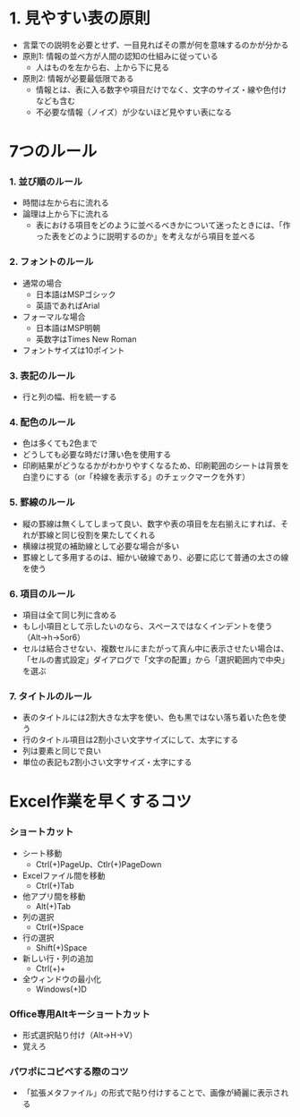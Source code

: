 # 1. 見やすい表の原則
- 言葉での説明を必要とせず、一目見ればその票が何を意味するのかが分かる
- 原則1: 情報の並べ方が人間の認知の仕組みに従っている
    - 人はものを左から右、上から下に見る
- 原則2: 情報が必要最低限である
    - 情報とは、表に入る数字や項目だけでなく、文字のサイズ・線や色付けなども含む
    - 不必要な情報（ノイズ）が少ないほど見やすい表になる

# 7つのルール
### 1. 並び順のルール
- 時間は左から右に流れる
- 論理は上から下に流れる
    - 表における項目をどのように並べるべきかについて迷ったときには、「作った表をどのように説明するのか」を考えながら項目を並べる

### 2. フォントのルール
- 通常の場合
    - 日本語はMSPゴシック
    - 英語であればArial
- フォーマルな場合
    - 日本語はMSP明朝
    - 英数字はTimes New Roman
- フォントサイズは10ポイント

### 3. 表記のルール
- 行と列の幅、桁を統一する

### 4. 配色のルール
- 色は多くても2色まで
- どうしても必要な時だけ薄い色を使用する
- 印刷結果がどうなるかがわかりやすくなるため、印刷範囲のシートは背景を白塗りにする（or「枠線を表示する」のチェックマークを外す）

### 5. 罫線のルール
- 縦の罫線は無くしてしまって良い、数字や表の項目を左右揃えにすれば、それが罫線と同じ役割を果たしてくれる
- 横線は視覚の補助線として必要な場合が多い
- 罫線として多用するのは、細かい破線であり、必要に応じて普通の太さの線を使う

### 6. 項目のルール
- 項目は全て同じ列に含める
- もし小項目として示したいのなら、スペースではなくインデントを使う（Alt→h→5or6）
- セルは結合させない、複数セルにまたがって真ん中に表示させたい場合は、「セルの書式設定」ダイアログで「文字の配置」から「選択範囲内で中央」を選ぶ

### 7. タイトルのルール
- 表のタイトルには2割大きな太字を使い、色も黒ではない落ち着いた色を使う
- 行のタイトル項目は2割小さい文字サイズにして、太字にする
- 列は要素と同じで良い
- 単位の表記も2割小さい文字サイズ・太字にする

# Excel作業を早くするコツ
### ショートカット
- シート移動
    - Ctrl(+)PageUp、Ctlr(+)PageDown
- Excelファイル間を移動
    - Ctrl(+)Tab
- 他アプリ間を移動
    - Alt(+)Tab
- 列の選択
    - Ctrl(+)Space
- 行の選択
    - Shift(+)Space
- 新しい行・列の追加
    - Ctrl(+)+
- 全ウィンドウの最小化
    - Windows(+)D

### Office専用Altキーショートカット
- 形式選択貼り付け（Alt→H→V）
- 覚えろ

### パワポにコピペする際のコツ
- 「拡張メタファイル」の形式で貼り付けすることで、画像が綺麗に表示される
